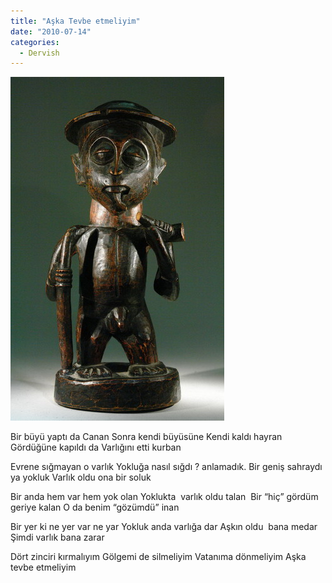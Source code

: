 ```yaml
---
title: "Aşka Tevbe etmeliyim"
date: "2010-07-14"
categories: 
  - Dervish
---
```


[![buyu.jpg](../uploads/2010/07/buyu.jpg)](../uploads/2010/07/buyu.jpg "buyu.jpg")

Bir büyü yaptı da Canan Sonra kendi büyüsüne Kendi kaldı hayran Gördüğüne kapıldı da Varlığını etti kurban

Evrene sığmayan o varlık Yokluğa nasıl sığdı ? anlamadık. Bir geniş sahraydı ya yokluk Varlık oldu ona bir soluk

Bir anda hem var hem yok olan Yoklukta  varlık oldu talan  Bir “hiç” gördüm geriye kalan O da benim “gözümdü” inan

Bir yer ki ne yer var ne yar Yokluk anda varlığa dar Aşkın oldu  bana medar Şimdi varlık bana zarar

Dört zinciri kırmalıyım Gölgemi de silmeliyim Vatanıma dönmeliyim Aşka tevbe etmeliyim

